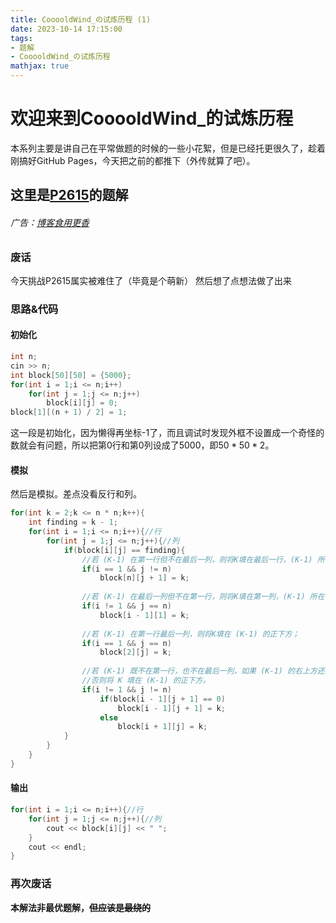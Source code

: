```yaml
---
title: CooooldWind_の试炼历程 (1)
date: 2023-10-14 17:15:00
tags: 
- 题解
- CooooldWind_の试炼历程
mathjax: true
---
```


# 欢迎来到CooooldWind_的试炼历程

本系列主要是讲自己在平常做题的时候的一些小花絮，但是已经托更很久了，趁着刚搞好GitHub Pages，今天把之前的都推下（外传就算了吧）。

## 这里是[P2615](https://www.luogu.com.cn/problem/P2615)的题解

###### 广告：[博客食用更香](https://www.luogu.com.cn/blog/747369/ColdWind-Growing-1)

### 废话

今天挑战P2615属实被难住了（毕竟是个萌新）
然后想了点想法做了出来

### 思路&代码

#### 初始化

```cpp
int n;
cin >> n;
int block[50][50] = {5000};
for(int i = 1;i <= n;i++)
	for(int j = 1;j <= n;j++)
		block[i][j] = 0;
block[1][(n + 1) / 2] = 1;
```
这一段是初始化，因为懒得再坐标-1了，而且调试时发现外框不设置成一个奇怪的数就会有问题，所以把第$0$行和第$0$列设成了$5000$，即$50*50*2$。

#### 模拟

然后是模拟。差点没看反行和列。
```cpp
for(int k = 2;k <= n * n;k++){
	int finding = k - 1;
	for(int i = 1;i <= n;i++){//行 
		for(int j = 1;j <= n;j++){//列 
			if(block[i][j] == finding){
				//若 (K-1) 在第一行但不在最后一列，则将K填在最后一行，(K-1) 所在列的右一列；
				if(i == 1 && j != n)
					block[n][j + 1] = k;
				
				//若 (K-1) 在最后一列但不在第一行，则将K填在第一列，(K-1) 所在行的上一行；
				if(i != 1 && j == n)
					block[i - 1][1] = k;
				
				//若 (K-1) 在第一行最后一列，则将K填在 (K-1) 的正下方；
				if(i == 1 && j == n)
					block[2][j] = k;
				
				//若 (K-1) 既不在第一行，也不在最后一列，如果 (K-1) 的右上方还未填数，则将 K 填在 (K-1) 的右上方，
				//否则将 K 填在 (K-1) 的正下方。
				if(i != 1 && j != n)
					if(block[i - 1][j + 1] == 0)
						block[i - 1][j + 1] = k;
					else
						block[i + 1][j] = k;
			} 
		}
	}
}

```
#### 输出
```cpp
for(int i = 1;i <= n;i++){//行 
	for(int j = 1;j <= n;j++){//列 
		cout << block[i][j] << " ";	
	}
	cout << endl;
}
```
### 再次废话
**本解法非最优题解，~~但应该是最绕的~~**